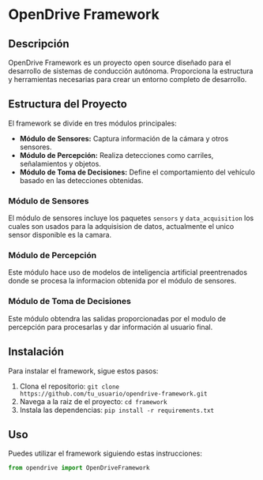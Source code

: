 # OpenDrive Framework

## Descripción
OpenDrive Framework es un proyecto open source diseñado para el desarrollo de sistemas de conducción autónoma. Proporciona la estructura y herramientas necesarias para crear un entorno completo de desarrollo.


## Estructura del Proyecto
El framework se divide en tres módulos principales:
- **Módulo de Sensores:** Captura información de la cámara y otros sensores.
- **Módulo de Percepción:** Realiza detecciones como carriles, señalamientos y objetos.
- **Módulo de Toma de Decisiones:** Define el comportamiento del vehículo basado en las detecciones obtenidas.

### Módulo de Sensores
El módulo de sensores incluye los paquetes `sensors` y `data_acquisition` los cuales son usados para la adquisision de datos, actualmente el unico sensor disponible es la camara.


### Módulo de Percepción
Este módulo hace uso de modelos de inteligencia artificial preentrenados donde se procesa la informacion obtenida por el módulo de sensores.

### Módulo de Toma de Decisiones
Este módulo obtendra las salidas proporcionadas por el modulo de percepción para procesarlas y dar información al usuario final.

## Instalación
Para instalar el framework, sigue estos pasos:
1. Clona el repositorio: `git clone https://github.com/tu_usuario/opendrive-framework.git`
2. Navega a la raiz de el proyecto: `cd framework`
3. Instala las dependencias: `pip install -r requirements.txt`

## Uso
Puedes utilizar el framework siguiendo estas instrucciones:
```python
from opendrive import OpenDriveFramework

